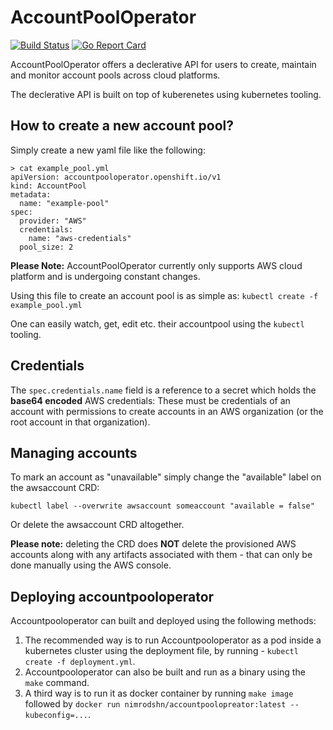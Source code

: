 # AccountPoolOperator
[![Build Status](https://travis-ci.com/nimrodshn/accountpooloperator.svg?token=8bTEfKi17WtMetLXgARz&branch=master)](https://travis-ci.com/nimrodshn/accountpooloperator.svg?token=8bTEfKi17WtMetLXgARz&branch=master)
[![Go Report Card](https://goreportcard.com/badge/github.com/nimrodshn/accountpooloperator)](https://goreportcard.com/report/github.com/nimrodshn/accountpooloperator)

AccountPoolOperator offers a declerative API for users to create, maintain and monitor account pools across cloud platforms.

The declerative API is built on top of kuberenetes using kubernetes tooling.

## How to create a new account pool?

Simply create a new yaml file like the following:

```
> cat example_pool.yml
apiVersion: accountpooloperator.openshift.io/v1
kind: AccountPool
metadata:
  name: "example-pool"
spec:
  provider: "AWS"
  credentials:
    name: "aws-credentials"
  pool_size: 2
```


**Please Note:** AccountPoolOperator currently only supports AWS cloud platform and is undergoing constant changes.

Using this file to create an account pool is as simple as: `kubectl create -f example_pool.yml`

One can easily watch, get, edit etc. their accountpool using the `kubectl` tooling.

## Credentials
The `spec.credentials.name` field is a reference to a secret which holds the **base64 encoded** AWS credentials: These must be credentials
of an account with permissions to create accounts in an AWS organization (or the root account in that organization).

## Managing accounts
To mark an account as "unavailable" simply change the "available" label on the awsaccount CRD:
```
kubectl label --overwrite awsaccount someaccount "available = false"
```
Or delete the awsaccount CRD altogether.

**Please note:** deleting the CRD does **NOT** delete the provisioned AWS accounts along with any artifacts associated with them - that can only be done manually using the AWS console.

## Deploying accountpooloperator
Accountpooloperator can built and deployed using the following methods:

1. The recommended way is to run Accountpooloperator as a pod inside a kubernetes cluster using the deployment file, by running - `kubectl create -f deployment.yml`.
2. Accountpooloperator can also be built and run as a binary using the `make` command.
3. A third way is to run it as docker container by running `make image` followed by `docker run nimrodshn/accountpoolopreator:latest --kubeconfig=...`.



